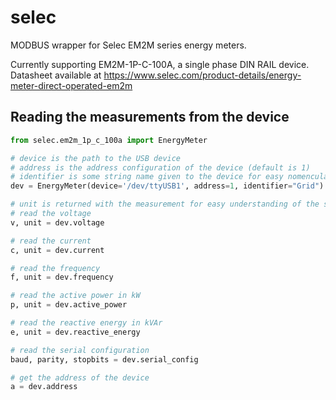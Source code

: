 # selec
MODBUS wrapper for Selec EM2M series energy meters.  

Currently supporting EM2M-1P-C-100A, a single phase DIN RAIL device. Datasheet available at https://www.selec.com/product-details/energy-meter-direct-operated-em2m

## Reading the measurements from the device

```python
from selec.em2m_1p_c_100a import EnergyMeter

# device is the path to the USB device
# address is the address configuration of the device (default is 1)
# identifier is some string name given to the device for easy nomenculature.
dev = EnergyMeter(device='/dev/ttyUSB1', address=1, identifier="Grid")

# unit is returned with the measurement for easy understanding of the scale.
# read the voltage
v, unit = dev.voltage

# read the current
c, unit = dev.current

# read the frequency
f, unit = dev.frequency

# read the active power in kW
p, unit = dev.active_power

# read the reactive energy in kVAr
e, unit = dev.reactive_energy

# read the serial configuration
baud, parity, stopbits = dev.serial_config

# get the address of the device
a = dev.address

```
